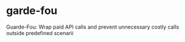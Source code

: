 # garde-fou
Guarde-Fou: Wrap paid API calls and prevent unnecessary costly calls outside predefined scenarii
